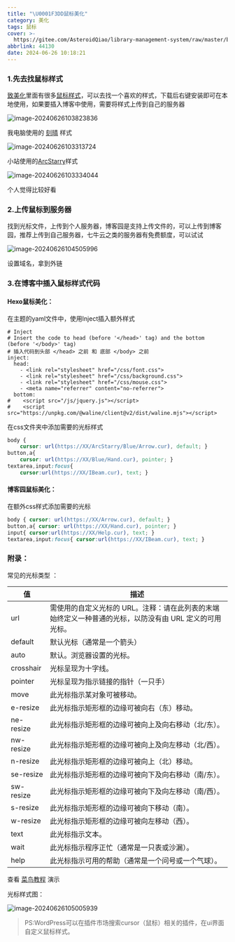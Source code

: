 ```yaml
---
title: "\U0001F3DD️鼠标美化"
category: 美化
tags: 鼠标
cover: >-
  https://gitee.com/AsteroidQiao/library-management-system/raw/master/book-avatar/17193704234791719370423313.png
abbrlink: 44130
date: 2024-06-26 10:18:21
---
```




### 1.先去找鼠标样式

[致美化](https://zhutix.com/)里面有很多[鼠标样式](https://zhutix.com/tag/cursors/)，可以去找一个喜欢的样式，下载后右键安装即可在本地使用，如果要插入博客中使用，需要将样式上传到自己的服务器

![image-20240626103823836](https://gitee.com/AsteroidQiao/library-management-system/raw/master/typora/2024-06-26/fe8b8fe60d4ec8a4685f12d0a334cf55.png)

我电脑使用的 [刻晴](https://zhutix.com/ico/keqing-cuu/) 样式

![image-20240626103313724](https://gitee.com/AsteroidQiao/library-management-system/raw/master/typora/2024-06-26/d80e7fafece66bff6308b2477967d0da.png)

小站使用的[ArcStarry](https://zhutix.com/ico/arcstarry-cursors/)样式

![image-20240626103334044](https://gitee.com/AsteroidQiao/library-management-system/raw/master/typora/2024-06-26/d5f8b413bb9ba35f2d536ec76f504112.png)

个人觉得比较好看

### 2.上传鼠标到服务器

找到光标文件，上传到个人服务器，博客园是支持上传文件的，可以上传到博客园，推荐上传到自己服务器，七牛云之类的服务器有免费额度，可以试试

![image-20240626104505996](https://gitee.com/AsteroidQiao/library-management-system/raw/master/typora/2024-06-26/5e83548498abdd323e688d68d61767a2.png)

设置域名，拿到外链



### 3.在博客中插入鼠标样式代码

#### Hexo鼠标美化：

在主题的yaml文件中，使用Inject插入额外样式

```
# Inject
# Insert the code to head (before '</head>' tag) and the bottom (before '</body>' tag)
# 插入代码到头部 </head> 之前 和 底部 </body> 之前
inject:
  head:
    - <link rel="stylesheet" href="/css/font.css">
    - <link rel="stylesheet" href="/css/background.css">
    - <link rel="stylesheet" href="/css/mouse.css">
    - <meta name="referrer" content="no-referrer">
  bottom:
#    <script src="/js/jquery.js"></script>
#    <script src="https://unpkg.com/@waline/client@v2/dist/waline.mjs"></script>
```

在css文件夹中添加需要的光标样式

```css
body {
    cursor: url(https://XX/ArcStarry/Blue/Arrow.cur), default; }
button,a{
    cursor: url(https://XX/Blue/Hand.cur), pointer; }
textarea,input:focus{
    cursor:url(https://XX/IBeam.cur), text; }
```



#### 博客园鼠标美化：

在额外css样式添加需要的光标

```css
body { cursor: url(https://XX/Arrow.cur), default; } 
button,a{ cursor: url(https://XX/Hand.cur), pointer; } 
input{ cursor:url(https://XX/Help.cur), text; } 
textarea,input:focus{ cursor:url(https://XX/IBeam.cur), text; }
```

### 附录：

常见的光标类型 ：

| 值        | 描述                                                         |
| --------- | ------------------------------------------------------------ |
| url       | 需使用的自定义光标的 URL。注释：请在此列表的末端始终定义一种普通的光标，以防没有由 URL 定义的可用光标。 |
| default   | 默认光标（通常是一个箭头）                                   |
| auto      | 默认。浏览器设置的光标。                                     |
| crosshair | 光标呈现为十字线。                                           |
| pointer   | 光标呈现为指示链接的指针（一只手）                           |
| move      | 此光标指示某对象可被移动。                                   |
| e-resize  | 此光标指示矩形框的边缘可被向右（东）移动。                   |
| ne-resize | 此光标指示矩形框的边缘可被向上及向右移动（北/东）。          |
| nw-resize | 此光标指示矩形框的边缘可被向上及向左移动（北/西）。          |
| n-resize  | 此光标指示矩形框的边缘可被向上（北）移动。                   |
| se-resize | 此光标指示矩形框的边缘可被向下及向右移动（南/东）。          |
| sw-resize | 此光标指示矩形框的边缘可被向下及向左移动（南/西）。          |
| s-resize  | 此光标指示矩形框的边缘可被向下移动（南）。                   |
| w-resize  | 此光标指示矩形框的边缘可被向左移动（西）。                   |
| text      | 此光标指示文本。                                             |
| wait      | 此光标指示程序正忙（通常是一只表或沙漏）。                   |
| help      | 此光标指示可用的帮助（通常是一个问号或一个气球）。           |

查看 [菜鸟教程](https://www.runoob.com/try/try.php?filename=trycss_cursor) 演示

光标样式图：

![image-20240626105005939](https://gitee.com/AsteroidQiao/library-management-system/raw/master/typora/2024-06-26/fd480537d0a6aabdea89bec1690c93bf.png)



> PS:WordPress可以在插件市场搜索cursor（鼠标）相关的插件，在ui界面自定义鼠标样式。
